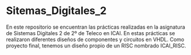 # Sitemas_Digitales_2
En este repositorio se encuentran las prácticas realizadas en la asignatura de Sistemas Digitales 2 de 2º de Teleco en ICAI. En estas prácticas se realizaron diferentes diseños de componentes y circuitos en VHDL. Como proyecto final, tenemos un diseño propio de un RISC nombrado ICAI_RISC.
